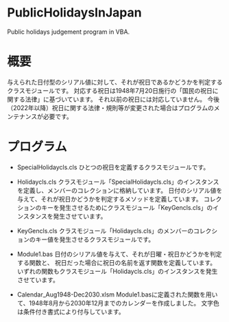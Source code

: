 # PublicHolidaysInJapan

 Public holidays judgement program in VBA.

# 概要
  与えられた日付型のシリアル値に対して、それが祝日であるかどうかを判定するクラスモジュールです。
  対応する祝日は1948年7月20日施行の「国民の祝日に関する法律」に基づいています。
  それ以前の祝日には対応していません。
  今後（2022年以降）祝日に関する法律・規則等が変更された場合はプログラムのメンテナンスが必要です。
  
# プログラム
  - SpecialHolidaycls.cls
   ひとつの祝日を定義するクラスモジュールです。
   
  - Holidaycls.cls
   クラスモジュール「SpecialHolidaycls.cls」のインスタンスを定義し、メンバーのコレクションに格納しています。
   日付のシリアル値を与えて、それが祝日かどうかを判定するメソッドを定義しています。
   コレクションのキーを発生させるためにクラスモジュール「KeyGencls.cls」のインスタンスを発生させています。
   
  - KeyGencls.cls
    クラスモジュール「Holidaycls.cls」のメンバーのコレクションのキー値を発生させるクラスモジュールです。
    
  - Module1.bas
    日付のシリアル値を与えて、それが日曜・祝日かどうかを判定する関数と、
    祝日だった場合に祝日の名前を返す関数を定義しています。
    いずれの関数もクラスモジュール「Holidaycls.cls」のインスタンスを発生させています。
    
  - Calendar_Aug1948-Dec2030.xlsm
    Module1.basに定義された関数を用いて、1948年8月から2030年12月までのカレンダーを作成しました。
    文字色は条件付き書式により付与しています。
